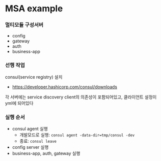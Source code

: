 # MSA example

### 멀티모듈 구성서버
- config
- gateway
- auth
- business-app

### 선행 작업
consul(service registry) 설치
* https://developer.hashicorp.com/consul/downloads


각 서버에는 service discovery client의 의존성이 포함되어있고, 클라이언트 설정이 yml에 되어있다

### 실행 순서
- consul agent 실행 
  - 개발모드로 실행: `consul agent -data-dir=tmp/consul -dev` 
  - 종료: `consul leave`
- config server 실행
- business-app, auth, gateway 실행
